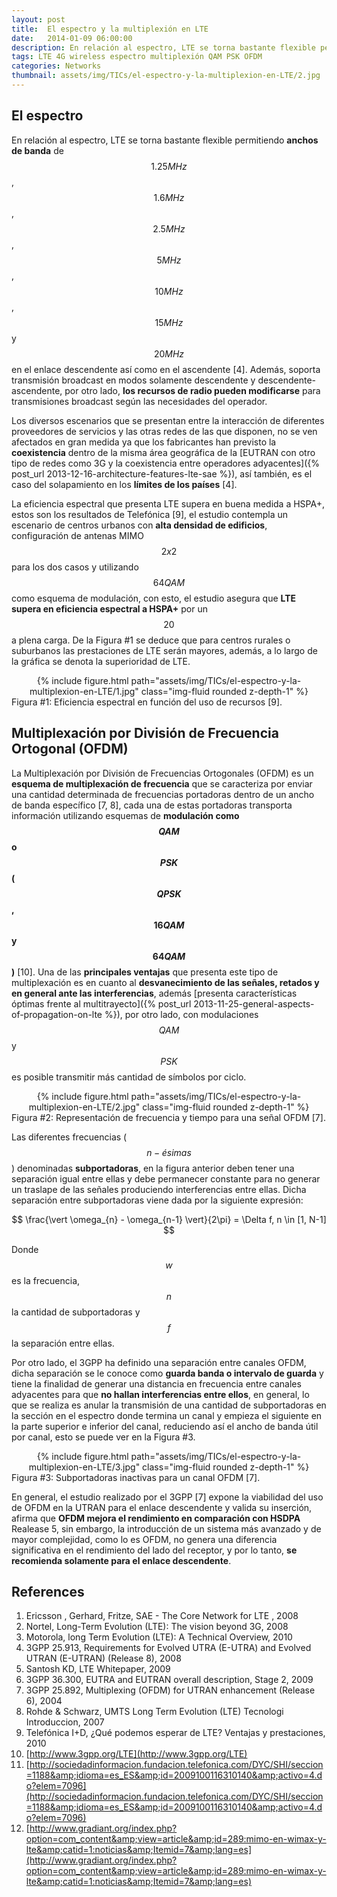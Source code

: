 ```yaml
---
layout: post
title:  El espectro y la multiplexión en LTE
date:   2014-01-09 06:00:00
description: En relación al espectro, LTE se torna bastante flexible permitiendo anchos de banda de 1.25MHz, 1.6MHz, 2.5MHz, 5MHz, 10MHz, 15MHz and 20MHz en el enlace descendente así como en el ascendente. La Multiplexación por División de Frecuencias Ortogonales (OFDM) es un esquema de multiplexación de frecuencia que se caracteriza por enviar una cantidad determinada de frecuencias portadoras dentro de un ancho de banda específico.
tags: LTE 4G wireless espectro multiplexión QAM PSK OFDM
categories: Networks
thumbnail: assets/img/TICs/el-espectro-y-la-multiplexion-en-LTE/2.jpg
---
```

## El espectro

En relación al espectro, LTE se torna bastante flexible permitiendo **anchos de banda** de $$1.25MHz$$, $$1.6MHz$$, $$2.5MHz$$, $$5MHz$$, $$10MHz$$, $$15MHz$$ y $$20MHz$$ en el enlace descendente así como en el ascendente [4]. Además, soporta transmisión broadcast en modos solamente descendente y descendente-ascendente, por otro lado, **los recursos de radio pueden modificarse** para transmisiones broadcast según las necesidades del operador.

Los diversos escenarios que se presentan entre la interacción de diferentes proveedores de servicios y las otras redes de las que disponen, no se ven afectados en gran medida ya que los fabricantes han previsto la **coexistencia** dentro de la misma área geográfica de la [EUTRAN con otro tipo de redes como 3G y la coexistencia entre operadores adyacentes]({% post_url 2013-12-16-architecture-features-lte-sae %}), así también, es el caso del solapamiento en los **límites de los países** [4].

La eficiencia espectral que presenta LTE supera en buena medida a HSPA+, estos son los resultados de Telefónica [9], el estudio contempla un escenario de centros urbanos con **alta densidad de edificios**, configuración de antenas MIMO $$2x2$$ para los dos casos y utilizando $$64QAM$$ como esquema de modulación, con esto, el estudio asegura que **LTE supera en eficiencia espectral a HSPA+** por un $$20%$$ a plena carga. De la Figura #1 se deduce que para centros rurales o suburbanos las prestaciones de LTE serán mayores, además, a lo largo de la gráfica se denota la superioridad de LTE.

<div class="row mt-3" style="text-align: center">
    <div class="col-sm mt-3 mt-md-0">
        {% include figure.html path="assets/img/TICs/el-espectro-y-la-multiplexion-en-LTE/1.jpg" class="img-fluid rounded z-depth-1" %}
    </div>
</div>
<div class="caption">
    Figura #1: Eficiencia espectral en función del uso de recursos [9].
</div>

## Multiplexación por División de Frecuencia Ortogonal (OFDM)

La Multiplexación por División de Frecuencias Ortogonales (OFDM) es un **esquema de multiplexación de frecuencia** que se caracteriza por enviar una cantidad determinada de frecuencias portadoras dentro de un ancho de banda específico [7, 8], cada una de estas portadoras transporta información utilizando esquemas de **modulación como $$QAM$$ o $$PSK$$ ($$QPSK$$, $$16QAM$$ y $$64QAM$$)** [10]. Una de las **principales ventajas** que presenta este tipo de multiplexación es en cuanto al **desvanecimiento de las señales, retados y en general ante las interferencias**, además [presenta características óptimas frente al multitrayecto]({% post_url 2013-11-25-general-aspects-of-propagation-on-lte %}), por otro lado, con modulaciones $$QAM$$ y $$PSK$$ es posible transmitir más cantidad de símbolos por ciclo.

<div class="row mt-3" style="text-align: center">
    <div class="col-sm mt-3 mt-md-0">
        {% include figure.html path="assets/img/TICs/el-espectro-y-la-multiplexion-en-LTE/2.jpg" class="img-fluid rounded z-depth-1" %}
    </div>
</div>
<div class="caption">
    Figura #2: Representación de frecuencia y tiempo para una señal OFDM [7].
</div>

Las diferentes frecuencias ($$n-ésimas$$) denominadas **subportadoras**, en la figura anterior deben tener una separación igual entre ellas y debe permanecer constante para no generar un traslape de las señales produciendo interferencias entre ellas. Dicha separación entre subportadoras viene dada por la siguiente expresión:

$$
\frac{\vert \omega_{n} - \omega_{n-1} \vert}{2\pi} = \Delta f, n \in [1, N-1]
$$

Donde $$w$$ es la frecuencia, $$n$$ la cantidad de subportadoras y $$f$$ la separación entre ellas.

Por otro lado, el 3GPP ha definido una separación entre canales OFDM, dicha separación se le conoce como **guarda banda o intervalo de guarda** y tiene la finalidad de generar una distancia en frecuencia entre canales adyacentes para que **no hallan interferencias entre ellos**, en general, lo que se realiza es anular la transmisión de una cantidad de subportadoras en la sección en el espectro donde termina un canal y empieza el siguiente en la parte superior e inferior del canal, reduciendo así el ancho de banda útil por canal, esto se puede ver en la Figura #3.

<div class="row mt-3" style="text-align: center">
    <div class="col-sm mt-3 mt-md-0">
        {% include figure.html path="assets/img/TICs/el-espectro-y-la-multiplexion-en-LTE/3.jpg" class="img-fluid rounded z-depth-1" %}
    </div>
</div>
<div class="caption">
    Figura #3: Subportadoras inactivas para un canal OFDM [7].
</div>

En general, el estudio realizado por el 3GPP [7] expone la viabilidad del uso de OFDM en la UTRAN para el enlace descendente y valida su inserción, afirma que **OFDM mejora el rendimiento en comparación con HSDPA** Realease 5, sin embargo, la introducción de un sistema más avanzado y de mayor complejidad, como lo es OFDM, no genera una diferencia significativa en el rendimiento del lado del receptor, y por lo tanto, **se recomienda solamente para el enlace descendente**.

## References

1. Ericsson , Gerhard, Fritze, SAE - The Core Network for LTE , 2008
2. Nortel, Long-Term Evolution (LTE): The vision beyond 3G, 2008
3. Motorola, long Term Evolution (LTE): A Technical Overview, 2010
4. 3GPP 25.913, Requirements for Evolved UTRA (E-UTRA) and Evolved UTRAN (E-UTRAN) (Release 8), 2008
5. Santosh KD, LTE Whitepaper, 2009
6. 3GPP 36.300, EUTRA and EUTRAN overall description, Stage 2, 2009
7. 3GPP 25.892, Multiplexing (OFDM) for UTRAN enhancement (Release 6), 2004
8. Rohde &amp; Schwarz, UMTS Long Term Evolution (LTE) Tecnologi Introduccion, 2007
9. Telefónica I+D, ¿Qué podemos esperar de LTE? Ventajas y prestaciones, 2010
10. [http://www.3gpp.org/LTE](http://www.3gpp.org/LTE)
11. [http://sociedadinformacion.fundacion.telefonica.com/DYC/SHI/seccion=1188&amp;idioma=es_ES&amp;id=2009100116310140&amp;activo=4.do?elem=7096](http://sociedadinformacion.fundacion.telefonica.com/DYC/SHI/seccion=1188&amp;idioma=es_ES&amp;id=2009100116310140&amp;activo=4.do?elem=7096)
12. [http://www.gradiant.org/index.php?option=com_content&amp;view=article&amp;id=289:mimo-en-wimax-y-lte&amp;catid=1:noticias&amp;Itemid=7&amp;lang=es](http://www.gradiant.org/index.php?option=com_content&amp;view=article&amp;id=289:mimo-en-wimax-y-lte&amp;catid=1:noticias&amp;Itemid=7&amp;lang=es)
